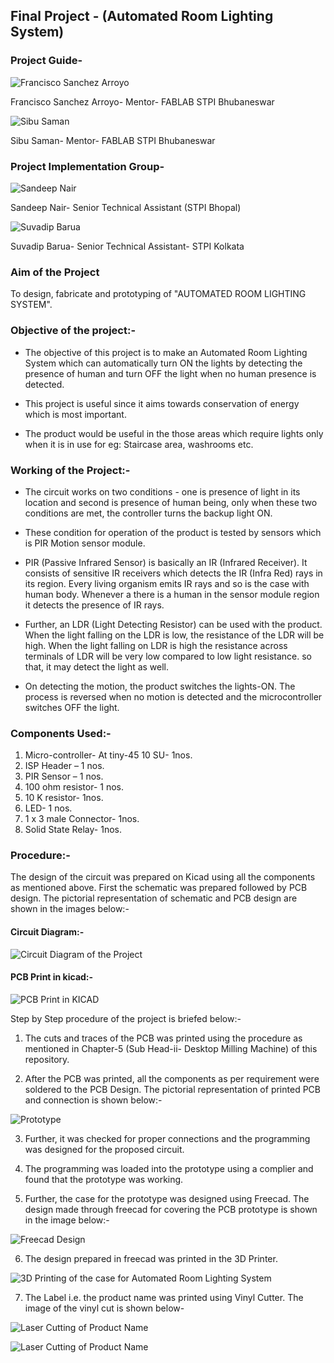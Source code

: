 ## Final Project - (Automated Room Lighting System)

### Project Guide-

![Francisco Sanchez Arroyo](img/fran.jpg)

Francisco Sanchez Arroyo- Mentor- FABLAB STPI Bhubaneswar

![Sibu Saman](img/sibusaman.jpg)

Sibu Saman- Mentor- FABLAB STPI Bhubaneswar

### Project Implementation Group-

![Sandeep Nair](img/sandeep-pic.jpg "Sandeep Nair")

Sandeep Nair- Senior Technical Assistant (STPI Bhopal)

![Suvadip Barua](img/suvadip-pic.jpg "Suvadip Barua")

Suvadip Barua- Senior Technical Assistant- STPI Kolkata

### Aim of the Project

To design, fabricate and prototyping of "AUTOMATED ROOM LIGHTING SYSTEM".

### Objective of the project:-

* The objective of this project is to make an Automated Room Lighting System which can automatically turn ON the lights by detecting the presence of human and turn OFF the light when no human presence is detected.

* This project is useful since it aims towards conservation of energy which is most important. 

* The product would be useful in the those areas which require lights only when it is in use for eg: Staircase area, washrooms etc.

### Working of the Project:-

* The circuit works on two conditions - one is presence of light in its location and second is presence of human being, only when these two conditions are met, the controller turns the backup light ON.

* These condition for operation of the product is tested by sensors which is PIR Motion sensor module. 

* PIR (Passive Infrared Sensor) is basically an IR (Infrared Receiver). It consists of sensitive IR receivers which detects the IR (Infra Red) rays in its region. Every living organism emits IR rays and so is the  case with human body. Whenever a there is a human in the sensor module region it detects the presence of IR rays. 

* Further, an LDR (Light Detecting Resistor) can be used with the product. When the light falling on the LDR is low, the resistance of the LDR will be high. When the light falling on LDR is high the resistance across terminals of LDR will be very low compared to low light resistance. so that, it may detect the light as well.

* On detecting the motion, the product switches the lights-ON. The process is reversed when no motion is detected and the microcontroller switches OFF the light.

### Components Used:-

1. Micro-controller- At tiny-45 10 SU- 1nos.
2. ISP Header – 1 nos.
3. PIR Sensor – 1 nos.
4. 100 ohm resistor- 1 nos.
5. 10 K resistor- 1nos.
6. LED- 1 nos.
7. 1 x 3 male Connector- 1nos.
8. Solid State Relay- 1nos.

### Procedure:-

The design of the circuit was prepared on Kicad using all the components as mentioned above. First the schematic was prepared followed by PCB design. The pictorial representation of schematic and PCB design are shown in the images below:-  

#### Circuit Diagram:-

![Circuit Diagram of the Project](img/cktdiapro.jpg "Circuit Diagram of the Project")

#### PCB Print in kicad:-

![PCB Print in KICAD](img/cktdiakicad.jpg "PCB Print in KICAD")

Step by Step procedure of the project is briefed below:-

1. The cuts and traces of the PCB was printed using the procedure as mentioned in Chapter-5 (Sub Head-ii- Desktop Milling Machine) of this repository.

2. After the PCB was printed, all the components as per requirement were soldered to the PCB Design. The pictorial representation of printed PCB and connection is shown below:-

![Prototype](img/prototype.jpeg)

3. Further, it was checked for proper connections and  the programming was designed for the proposed circuit.

4. The programming was loaded into the prototype using a complier and found that the prototype was working. 

5. Further, the case for the prototype was designed using Freecad. The design made through freecad for covering the PCB prototype is shown in the image below:-

![Freecad Design](img/freecad-project.jpg)

6. The design prepared in freecad was printed in the 3D Printer.

![3D Printing of the case for Automated Room Lighting System](img/3dprinting-project.jpeg)

7. The Label i.e. the product name was printed using Vinyl Cutter. The image of the vinyl cut is shown below-

![Laser Cutting of Product Name](img/lasercut-label-project.jpg)

![Laser Cutting of Product Name](img/lasercut-label-project-2.jpg)









